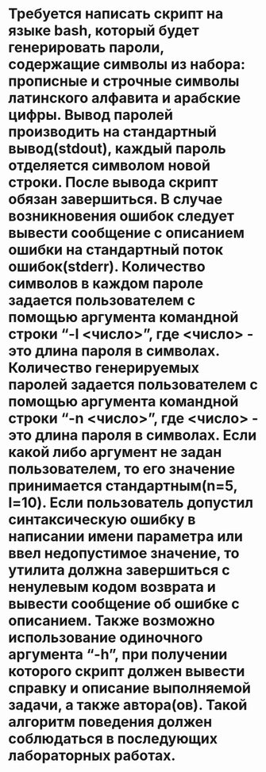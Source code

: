 # Требуется написать скрипт на языке bash, который будет генерировать пароли, содержащие символы из набора: прописные и строчные символы латинского алфавита и арабские цифры. Вывод паролей производить на стандартный вывод(stdout), каждый пароль отделяется символом новой строки. После вывода скрипт обязан завершиться. В случае возникновения ошибок следует вывести сообщение с описанием ошибки на стандартный поток ошибок(stderr). Количество символов в каждом пароле задается пользователем с помощью аргумента командной строки “-l <число>”, где <число> - это длина пароля в символах. Количество генерируемых паролей задается пользователем с помощью аргумента командной строки “-n <число>”, где <число> - это длина пароля в символах. Если какой либо аргумент не задан пользователем, то его значение принимается стандартным(n=5, l=10). Если пользователь допустил синтаксическую ошибку в написании имени параметра или ввел недопустимое значение, то утилита должна завершиться с ненулевым кодом возврата и вывести сообщение об ошибке с описанием. Также возможно использование одиночного аргумента “-h”, при получении которого скрипт должен вывести справку и описание выполняемой задачи, а также автора(ов). Такой алгоритм поведения должен соблюдаться в последующих лабораторных работах.

